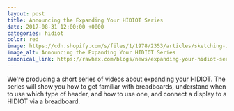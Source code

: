 ```yaml
---
layout: post
title: Announcing the Expanding Your HIDIOT Series
date: 2017-08-31 12:00:00 +0000
categories: hidiot
color: red
image: https://cdn.shopify.com/s/files/1/1978/2353/articles/sketching-icons-5_1024x1024.jpg?v=1504172728
image_alt: Announcing the Expanding Your HIDIOT Series
canonical_link: https://rawhex.com/blogs/news/expanding-your-hidiot-series
---
```


We're producing a short series of videos about expanding your HIDIOT. The series will show you how to get familiar with breadboards, understand when to use which type of header, and how to use one, and connect a display to a HIDIOT via a breadboard.
